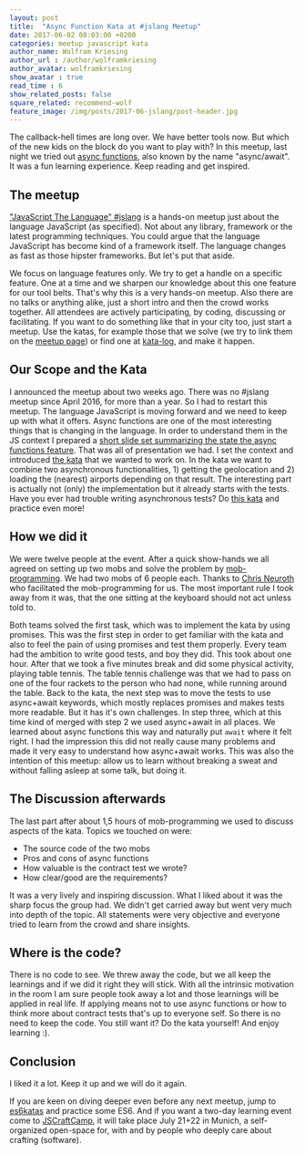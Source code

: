 ```yaml
---
layout: post
title:  "Async Function Kata at #jslang Meetup"
date: 2017-06-02 08:03:00 +0200
categories: meetup javascript kata
author_name: Wolfram Kriesing
author_url : /author/wolframkriesing
author_avatar: wolframkriesing
show_avatar : true
read_time : 6
show_related_posts: false
square_related: recommend-wolf
feature_image: /img/posts/2017-06-jslang/post-header.jpg
---
```


The callback-hell times are long over. We have better tools now. But which of the new kids on the block do you want to 
play with? In this meetup, last night we tried out [async functions][async-funcs], also known by the name "async/await". 
It was a fun learning experience. Keep reading and get inspired.

## The meetup
["JavaScript The Language" #jslang][jslang-meetup] is a hands-on meetup just about the language JavaScript (as specified).
Not about any library,
framework or the latest programming techniques. You could argue that the language JavaScript has become kind of a
framework itself. The language changes as fast as those hipster frameworks.
But let's put that aside.

We focus on language features only. We try to get a handle on a specific feature. One at a time and we sharpen our knowledge
about this one feature for our tool belts. That's why this is a very hands-on meetup.
Also there are no talks or anything alike, just a short intro and then the crowd works together. All attendees are actively
participating, by coding, discussing or facilitating.
If you want to do something like that in your city too, just start a meetup. Use the katas, for example those that we solve
(we try to link them on the [meetup page][jslang-meetup-home]) or find one at [kata-log], and make it happen.

## Our Scope and the Kata
I announced the meetup about two weeks ago. There was no #jslang meetup since April 2016, for more than a year.
So I had to restart this meetup. The language JavaScript is moving forward and we need to keep up with what it offers.
Async functions are one of the most interesting things that is changing in the language. In order to understand 
them in the JS context I prepared a [short slide set summarizing the state the async functions feature][slides].
That was all of presentation we had. I set the context and introduced [the kata][kata] that we wanted to work on.
In the kata we want to combine two asynchronous functionalities, 1) getting the geolocation and 2) loading the 
(nearest) airports depending on that result.
The interesting part is actually not (only) the implementation but it already starts with the tests. Have you ever 
had trouble writing asynchronous tests? Do [this kata][kata] and practice even more!

## How we did it
We were twelve people at the event. After a quick show-hands we all agreed on setting up two mobs and solve the
problem by [mob-programming]. We had two mobs of 6 people each. Thanks to [Chris Neuroth][chris] who facilitated the
mob-programming for us. The most important rule I took away from it was, that the one sitting at the keyboard should
not act unless told to.

Both teams solved the first task, which was to implement the kata by using promises. This was the first
step in order to get familiar with the kata and also to feel the pain of using promises and test them properly. 
Every team had the ambition to write good tests, and boy they did. This took about one hour. After that
we took a five minutes break and did some physical activity, playing table tennis. The table tennis challenge was 
that we had to pass on one of the four rackets to the person who had none, while running around the table.
Back to the kata, the next step was to move the tests to use async+await keywords, which mostly replaces promises 
and makes tests more readable. But it has it's own challenges.
In step three, which at this time kind of merged with step 2 we used async+await in all places. We learned about 
async functions this way and naturally put `await` where it felt right. I had the impression this did not really 
cause many problems and made it very easy to understand how async+await works. This was also the intention of this
meetup: allow us to learn without breaking a sweat and without falling asleep at some talk, but doing it.

## The Discussion afterwards
The last part after about 1,5 hours of mob-programming we used to discuss aspects of the kata. Topics we touched on were:

- The source code of the two mobs
- Pros and cons of async functions
- How valuable is the contract test we wrote?
- How clear/good are the requirements?

It was a very lively and inspiring discussion. What I liked about it was the sharp focus the group had. We didn't 
get carried away but went very much into depth of the topic. All statements were very objective and everyone tried 
to learn from the crowd and share insights. 

## Where is the code?
There is no code to see. We threw away the code, but we all keep the learnings and if we did it right they
will stick. With all the intrinsic motivation in the room I am sure people took away a lot and those learnings
will be applied in real life. If applying means not to use async functions or how to think more about contract
tests that's up to everyone self. So there is no need to keep the code.
You still want it? Do the kata yourself! And enjoy learning :).

## Conclusion
I liked it a lot. Keep it up and we will do it again.

If you are keen on diving deeper even before any next meetup, jump to [es6katas] and practice some ES6. And if you 
want a two-day learning event come to [JSCraftCamp][jscc], it will take place July 21+22 in Munich, a self-organized 
open-space for, with and by people who deeply care about crafting (software).

[async-funcs]: https://github.com/tc39/ecmascript-asyncawait/
[jslang-meetup-home]: https://www.meetup.com/de-DE/JavaScript-The-Language/
[jslang-meetup]: https://www.meetup.com/de-DE/JavaScript-The-Language/events/240120367/
[kata]: https://twitter.com/wolframkriesing/status/870383195849674753
[chris]: https://twitter.com/c089
[es6katas]: http://es6katas.org
[jscc]: http://jscraftcamp.org
[kata-log]: http://kata-log.rocks/
[mob-programming]: https://en.wikipedia.org/wiki/Mob_programming
[slides]: https://www.slideshare.net/wolframkriesing/javascript-the-language-meetup-async-functions
